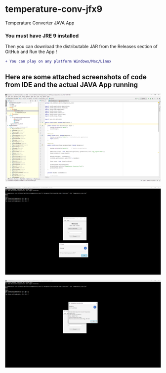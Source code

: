 # temperature-conv-jfx9
Temperature Converter JAVA App

### You must have JRE 9 installed
Then you can download the distributable JAR from the Releases section of GitHub and Run the App !
```diff
+ You can play on any platform Windows/Mac/Linux
```

## Here are some attached screenshots of code from IDE and the actual JAVA App running

![1.png](https://github.com/04amrita/temperature-conv-jfx9/blob/main/blob/T%20(1).png?raw=true)

![2.png](https://github.com/04amrita/temperature-conv-jfx9/blob/main/blob/T%20(2).png?raw=true)

![3.png](https://github.com/04amrita/temperature-conv-jfx9/blob/main/blob/T%20(3).png?raw=true)
